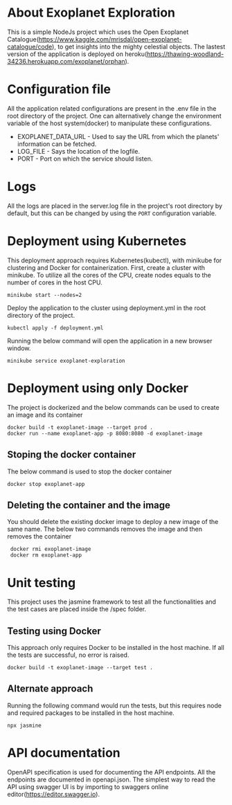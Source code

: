 # About Exoplanet Exploration
This is a simple NodeJs project which uses the Open Exoplanet Catalogue(https://www.kaggle.com/mrisdal/open-exoplanet-catalogue/code), to get insights into the mighty celestial objects. The lastest version of the application is deployed on heroku(https://thawing-woodland-34236.herokuapp.com/exoplanet/orphan).
# Configuration file
All the application related configurations are present in the .env file in the root directory of the project. One can alternatively change the environment variable of the host system(docker) to manipulate these configurations.
* EXOPLANET_DATA_URL - Used to say the URL from which the planets' information can be fetched.
* LOG_FILE - Says the location of the logfile.
* PORT - Port on which the service should listen.
# Logs
All the logs are placed in the server.log file in the project's root directory by default, but this can be changed by using the `PORT` configuration variable.
# Deployment using Kubernetes
This deployment approach requires Kubernetes(kubectl), with minikube for clustering and Docker for containerization.
First, create a cluster with minikube. To utilize all the cores of the CPU, create nodes equals to the number of cores in the host CPU.
```
minikube start --nodes=2
```
Deploy the application to the cluster using deployment.yml in the root directory of the project.
```
kubectl apply -f deployment.yml
```
Running the below command will open the application in a new browser window.
```
minikube service exoplanet-exploration
```
# Deployment using only Docker
The project is dockerized and the below commands can be used to create an image and its container
```
docker build -t exoplanet-image --target prod .
docker run --name exoplanet-app -p 8080:8080 -d exoplanet-image
```
## Stoping the docker container
The below command is used to stop the docker container
```
docker stop exoplanet-app
```
## Deleting the container and the image
You should delete the existing docker image to deploy a new image of the same name. The below two commands removes the image and then removes the container
```
 docker rmi exoplanet-image
 docker rm exoplanet-app
```
# Unit testing
This project uses the jasmine framework to test all the functionalities and the test cases are placed inside the /spec folder.
## Testing using Docker 
This approach only requires Docker to be installed in the host machine. If all the tests are successful, no error is raised.
```
docker build -t exoplanet-image --target test .
```
## Alternate approach
Running the following command would run the tests, but this requires node and required packages to be installed in the host machine.
```
npx jasmine
```
# API documentation
OpenAPI specification is used for documenting the API endpoints. All the endpoints are documented in openapi.json. The simplest way to read the API using swagger UI is by importing to swaggers online editor(https://editor.swagger.io).


